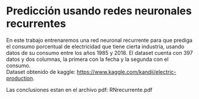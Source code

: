 # Predicción usando redes neuronales recurrentes

En este trabajo entrenaremos una red neuronal recurrente para que prediga el consumo porcentual de electricidad que tiene cierta industria, 
usando datos de su consumo entre los años 1985 y 2018. El dataset cuenta con 397 datos y dos columnas, la primera con la fecha y la segunda con el consumo.  
Dataset obtenido de kaggle:  https://www.kaggle.com/kandij/electric-production.  

Las conclusiones estan en el archivo pdf: RNrecurrente.pdf
